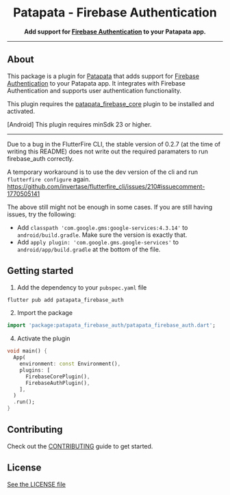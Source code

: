 <div align="center">
  <h1>Patapata - Firebase Authentication</h1>
  <p>
    <strong>Add support for <a href="https://firebase.google.com/docs/auth">Firebase Authentication</a> to your Patapata app.</strong>
  </p>
</div>

---

## About
This package is a plugin for [Patapata](https://pub.dev/packages/patapata_core) that adds support for [Firebase Authentication](https://firebase.google.com/docs/auth/) to your Patapata app.
It integrates with Firebase Authentication and supports user authentication functionality.

This plugin requires the [patapata_firebase_core](https://pub.dev/packages/patapata_firebase_core) plugin to be installed and activated.

[Android] This plugin requires minSdk 23 or higher.

---

Due to a bug in the FlutterFire CLI, the stable version of 0.2.7 (at the time of writing this README) does not write out the required paramaters to run firebase_auth correctly.

A temporary workaround is to use the dev version of the cli and run `flutterfire configure` again.
https://github.com/invertase/flutterfire_cli/issues/210#issuecomment-1770505141

The above still might not be enough in some cases.
If you are still having issues, try the following:
- Add `classpath 'com.google.gms:google-services:4.3.14'` to `android/build.gradle`. Make sure the version is exactly that.
- Add `apply plugin: 'com.google.gms.google-services'` to `android/app/build.gradle` at the bottom of the file.

## Getting started

1. Add the dependency to your `pubspec.yaml` file

```sh
flutter pub add patapata_firebase_auth
```

2. Import the package

```dart
import 'package:patapata_firebase_auth/patapata_firebase_auth.dart';
```

4. Activate the plugin

```dart
void main() {
  App(
    environment: const Environment(),
    plugins: [
      FirebaseCorePlugin(),
      FirebaseAuthPlugin(),
    ],
  )
  .run();
}
```

## Contributing

Check out the [CONTRIBUTING](https://github.com/gree/patapata/blob/main/CONTRIBUTING.md) guide to get started.

## License

[See the LICENSE file](https://github.com/gree/patapata/blob/main/packages/patapata_firebase_auth/LICENSE)
